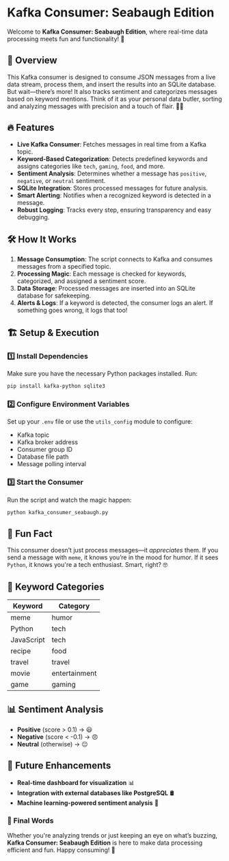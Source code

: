# Kafka Consumer: Seabaugh Edition

Welcome to **Kafka Consumer: Seabaugh Edition**, where real-time data processing meets fun and functionality! 🚀

## 📌 Overview
This Kafka consumer is designed to consume JSON messages from a live data stream, process them, and insert the results into an SQLite database. But wait—there’s more! It also tracks sentiment and categorizes messages based on keyword mentions. Think of it as your personal data butler, sorting and analyzing messages with precision and a touch of flair. 🎩✨

## 🔥 Features
- **Live Kafka Consumer**: Fetches messages in real time from a Kafka topic.
- **Keyword-Based Categorization**: Detects predefined keywords and assigns categories like `tech`, `gaming`, `food`, and more.
- **Sentiment Analysis**: Determines whether a message has `positive`, `negative`, or `neutral` sentiment.
- **SQLite Integration**: Stores processed messages for future analysis.
- **Smart Alerting**: Notifies when a recognized keyword is detected in a message.
- **Robust Logging**: Tracks every step, ensuring transparency and easy debugging.

## 🛠️ How It Works
1. **Message Consumption**: The script connects to Kafka and consumes messages from a specified topic.
2. **Processing Magic**: Each message is checked for keywords, categorized, and assigned a sentiment score.
3. **Data Storage**: Processed messages are inserted into an SQLite database for safekeeping.
4. **Alerts & Logs**: If a keyword is detected, the consumer logs an alert. If something goes wrong, it logs that too!

## 🏗️ Setup & Execution
### 1️⃣ Install Dependencies
Make sure you have the necessary Python packages installed. Run:
```bash
pip install kafka-python sqlite3
```

### 2️⃣ Configure Environment Variables
Set up your `.env` file or use the `utils_config` module to configure:
- Kafka topic
- Kafka broker address
- Consumer group ID
- Database file path
- Message polling interval

### 3️⃣ Start the Consumer
Run the script and watch the magic happen:
```bash
python kafka_consumer_seabaugh.py
```

## 🧠 Fun Fact
This consumer doesn’t just process messages—it *appreciates* them. If you send a message with `meme`, it knows you’re in the mood for humor. If it sees `Python`, it knows you're a tech enthusiast. Smart, right? 🤓

## 🎯 Keyword Categories
| Keyword     | Category       |
|------------|---------------|
| meme       | humor         |
| Python     | tech          |
| JavaScript | tech          |
| recipe     | food          |
| travel     | travel        |
| movie      | entertainment |
| game       | gaming        |

## 📊 Sentiment Analysis
- **Positive** (score > 0.1) → 😃
- **Negative** (score < -0.1) → 😠
- **Neutral** (otherwise) → 😐

## 🚀 Future Enhancements
- **Real-time dashboard for visualization** 📊
- **Integration with external databases like PostgreSQL** 🛢️
- **Machine learning-powered sentiment analysis** 🤖

### 📢 Final Words
Whether you're analyzing trends or just keeping an eye on what’s buzzing, **Kafka Consumer: Seabaugh Edition** is here to make data processing efficient and fun. Happy consuming! 🎉

